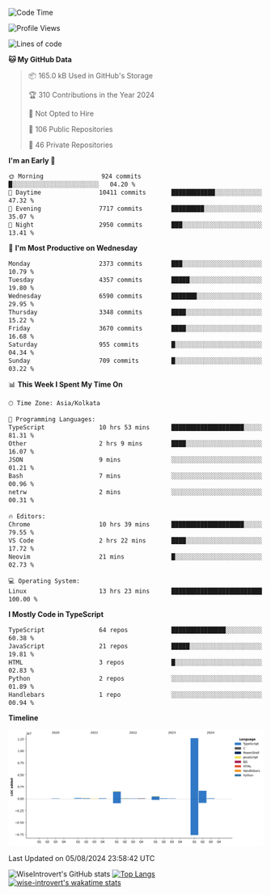 <!--START_SECTION:waka-->
![Code Time](http://img.shields.io/badge/Code%20Time-1%2C495%20hrs%2029%20mins-blue)

![Profile Views](http://img.shields.io/badge/Profile%20Views-17-blue)

![Lines of code](https://img.shields.io/badge/From%20Hello%20World%20I%27ve%20Written-17.2%20million%20lines%20of%20code-blue)

**🐱 My GitHub Data** 

> 📦 165.0 kB Used in GitHub's Storage 
 > 
> 🏆 310 Contributions in the Year 2024
 > 
> 🚫 Not Opted to Hire
 > 
> 📜 106 Public Repositories 
 > 
> 🔑 46 Private Repositories 
 > 
**I'm an Early 🐤** 

```text
🌞 Morning                924 commits         █░░░░░░░░░░░░░░░░░░░░░░░░   04.20 % 
🌆 Daytime                10411 commits       ████████████░░░░░░░░░░░░░   47.32 % 
🌃 Evening                7717 commits        █████████░░░░░░░░░░░░░░░░   35.07 % 
🌙 Night                  2950 commits        ███░░░░░░░░░░░░░░░░░░░░░░   13.41 % 
```
📅 **I'm Most Productive on Wednesday** 

```text
Monday                   2373 commits        ███░░░░░░░░░░░░░░░░░░░░░░   10.79 % 
Tuesday                  4357 commits        █████░░░░░░░░░░░░░░░░░░░░   19.80 % 
Wednesday                6590 commits        ███████░░░░░░░░░░░░░░░░░░   29.95 % 
Thursday                 3348 commits        ████░░░░░░░░░░░░░░░░░░░░░   15.22 % 
Friday                   3670 commits        ████░░░░░░░░░░░░░░░░░░░░░   16.68 % 
Saturday                 955 commits         █░░░░░░░░░░░░░░░░░░░░░░░░   04.34 % 
Sunday                   709 commits         █░░░░░░░░░░░░░░░░░░░░░░░░   03.22 % 
```


📊 **This Week I Spent My Time On** 

```text
🕑︎ Time Zone: Asia/Kolkata

💬 Programming Languages: 
TypeScript               10 hrs 53 mins      ████████████████████░░░░░   81.31 % 
Other                    2 hrs 9 mins        ████░░░░░░░░░░░░░░░░░░░░░   16.07 % 
JSON                     9 mins              ░░░░░░░░░░░░░░░░░░░░░░░░░   01.21 % 
Bash                     7 mins              ░░░░░░░░░░░░░░░░░░░░░░░░░   00.96 % 
netrw                    2 mins              ░░░░░░░░░░░░░░░░░░░░░░░░░   00.31 % 

🔥 Editors: 
Chrome                   10 hrs 39 mins      ████████████████████░░░░░   79.55 % 
VS Code                  2 hrs 22 mins       ████░░░░░░░░░░░░░░░░░░░░░   17.72 % 
Neovim                   21 mins             █░░░░░░░░░░░░░░░░░░░░░░░░   02.73 % 

💻 Operating System: 
Linux                    13 hrs 23 mins      █████████████████████████   100.00 % 
```

**I Mostly Code in TypeScript** 

```text
TypeScript               64 repos            ███████████████░░░░░░░░░░   60.38 % 
JavaScript               21 repos            █████░░░░░░░░░░░░░░░░░░░░   19.81 % 
HTML                     3 repos             █░░░░░░░░░░░░░░░░░░░░░░░░   02.83 % 
Python                   2 repos             ░░░░░░░░░░░░░░░░░░░░░░░░░   01.89 % 
Handlebars               1 repo              ░░░░░░░░░░░░░░░░░░░░░░░░░   00.94 % 
```



**Timeline**

![Lines of Code chart](https://raw.githubusercontent.com/wise-introvert/wise-introvert/master/assets/bar_graph.png)


 Last Updated on 05/08/2024 23:58:42 UTC
<!--END_SECTION:waka-->

![WiseIntrovert's GitHub stats](https://github-readme-stats.vercel.app/api?username=wise-introvert&count_private=true&show_icons=true)
[![Top Langs](https://github-readme-stats.vercel.app/api/top-langs/?username=wise-introvert&langs_count=10)](https://github.com/anuraghazra/github-readme-stats)
[![wise-introvert's wakatime stats](https://github-readme-stats.vercel.app/api/wakatime?username=wiseintrovert)](https://github.com/anuraghazra/github-readme-stats)
